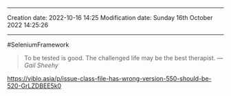 

----
Creation date: 2022-10-16 14:25
Modification date: Sunday 16th October 2022 14:25:26

----

#SeleniumFramework 

> To be tested is good. The challenged life may be the best therapist.
> — <cite>Gail Sheehy</cite>

https://viblo.asia/p/issue-class-file-has-wrong-version-550-should-be-520-GrLZDBEE5k0
